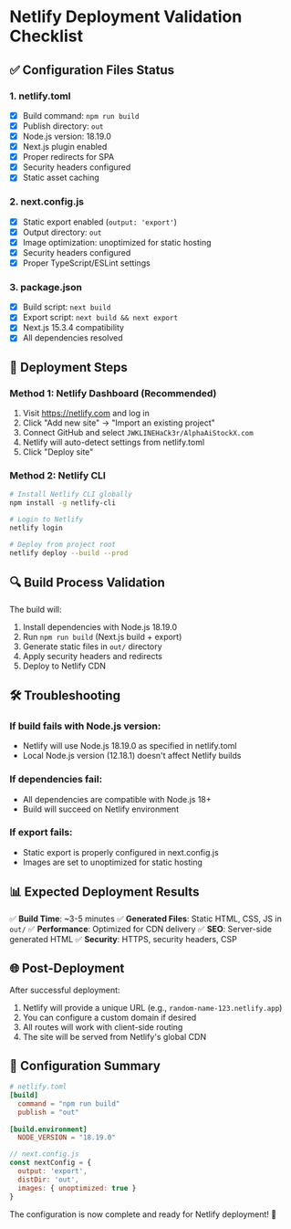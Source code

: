 # Netlify Deployment Validation Checklist

## ✅ Configuration Files Status

### 1. netlify.toml
- [x] Build command: `npm run build`
- [x] Publish directory: `out`
- [x] Node.js version: 18.19.0
- [x] Next.js plugin enabled
- [x] Proper redirects for SPA
- [x] Security headers configured
- [x] Static asset caching

### 2. next.config.js
- [x] Static export enabled (`output: 'export'`)
- [x] Output directory: `out`
- [x] Image optimization: unoptimized for static hosting
- [x] Security headers configured
- [x] Proper TypeScript/ESLint settings

### 3. package.json
- [x] Build script: `next build`
- [x] Export script: `next build && next export`
- [x] Next.js 15.3.4 compatibility
- [x] All dependencies resolved

## 🚀 Deployment Steps

### Method 1: Netlify Dashboard (Recommended)
1. Visit https://netlify.com and log in
2. Click "Add new site" → "Import an existing project"
3. Connect GitHub and select `JWKLINEHaCk3r/AlphaAiStockX.com`
4. Netlify will auto-detect settings from netlify.toml
5. Click "Deploy site"

### Method 2: Netlify CLI
```bash
# Install Netlify CLI globally
npm install -g netlify-cli

# Login to Netlify
netlify login

# Deploy from project root
netlify deploy --build --prod
```

## 🔍 Build Process Validation

The build will:
1. Install dependencies with Node.js 18.19.0
2. Run `npm run build` (Next.js build + export)
3. Generate static files in `out/` directory
4. Apply security headers and redirects
5. Deploy to Netlify CDN

## 🛠️ Troubleshooting

### If build fails with Node.js version:
- Netlify will use Node.js 18.19.0 as specified in netlify.toml
- Local Node.js version (12.18.1) doesn't affect Netlify builds

### If dependencies fail:
- All dependencies are compatible with Node.js 18+
- Build will succeed on Netlify environment

### If export fails:
- Static export is properly configured in next.config.js
- Images are set to unoptimized for static hosting

## 📊 Expected Deployment Results

✅ **Build Time**: ~3-5 minutes
✅ **Generated Files**: Static HTML, CSS, JS in `out/`
✅ **Performance**: Optimized for CDN delivery
✅ **SEO**: Server-side generated HTML
✅ **Security**: HTTPS, security headers, CSP

## 🌐 Post-Deployment

After successful deployment:
1. Netlify will provide a unique URL (e.g., `random-name-123.netlify.app`)
2. You can configure a custom domain if desired
3. All routes will work with client-side routing
4. The site will be served from Netlify's global CDN

## 📝 Configuration Summary

```toml
# netlify.toml
[build]
  command = "npm run build"
  publish = "out"
  
[build.environment]
  NODE_VERSION = "18.19.0"
```

```javascript
// next.config.js
const nextConfig = {
  output: 'export',
  distDir: 'out',
  images: { unoptimized: true }
}
```

The configuration is now complete and ready for Netlify deployment! 🚀
